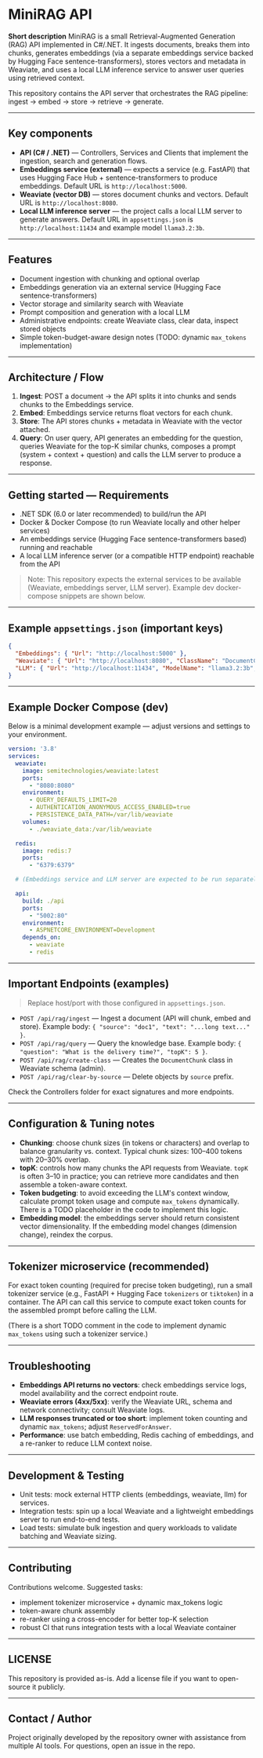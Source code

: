 # MiniRAG API

**Short description**
MiniRAG is a small Retrieval-Augmented Generation (RAG) API implemented in C#/.NET. It ingests documents, breaks them into chunks, generates embeddings (via a separate embeddings service backed by Hugging Face sentence-transformers), stores vectors and metadata in Weaviate, and uses a local LLM inference service to answer user queries using retrieved context.

This repository contains the API server that orchestrates the RAG pipeline: ingest → embed → store → retrieve → generate.

---

## Key components
- **API (C# / .NET)** — Controllers, Services and Clients that implement the ingestion, search and generation flows.
- **Embeddings service (external)** — expects a service (e.g. FastAPI) that uses Hugging Face Hub + sentence-transformers to produce embeddings. Default URL is `http://localhost:5000`.
- **Weaviate (vector DB)** — stores document chunks and vectors. Default URL is `http://localhost:8080`.
- **Local LLM inference server** — the project calls a local LLM server to generate answers. Default URL in `appsettings.json` is `http://localhost:11434` and example model `llama3.2:3b`.

---

## Features
- Document ingestion with chunking and optional overlap
- Embeddings generation via an external service (Hugging Face sentence-transformers)
- Vector storage and similarity search with Weaviate
- Prompt composition and generation with a local LLM
- Administrative endpoints: create Weaviate class, clear data, inspect stored objects
- Simple token-budget-aware design notes (TODO: dynamic `max_tokens` implementation)

---

## Architecture / Flow
1. **Ingest**: POST a document -> the API splits it into chunks and sends chunks to the Embeddings service.
2. **Embed**: Embeddings service returns float vectors for each chunk.
3. **Store**: The API stores chunks + metadata in Weaviate with the vector attached.
4. **Query**: On user query, API generates an embedding for the question, queries Weaviate for the top-K similar chunks, composes a prompt (system + context + question) and calls the LLM server to produce a response.

---

## Getting started — Requirements
- .NET SDK (6.0 or later recommended) to build/run the API
- Docker & Docker Compose (to run Weaviate locally and other helper services)
- An embeddings service (Hugging Face sentence-transformers based) running and reachable
- A local LLM inference server (or a compatible HTTP endpoint) reachable from the API

> Note: This repository expects the external services to be available (Weaviate, embeddings server, LLM server). Example dev docker-compose snippets are shown below.

---

## Example `appsettings.json` (important keys)
```json
{
  "Embeddings": { "Url": "http://localhost:5000" },
  "Weaviate": { "Url": "http://localhost:8080", "ClassName": "DocumentChunk" },
  "LLM": { "Url": "http://localhost:11434", "ModelName": "llama3.2:3b", "ContextSize": 4096 }
}
```

---

## Example Docker Compose (dev)
Below is a minimal development example — adjust versions and settings to your environment.

```yaml
version: '3.8'
services:
  weaviate:
    image: semitechnologies/weaviate:latest
    ports:
      - "8080:8080"
    environment:
      - QUERY_DEFAULTS_LIMIT=20
      - AUTHENTICATION_ANONYMOUS_ACCESS_ENABLED=true
      - PERSISTENCE_DATA_PATH=/var/lib/weaviate
    volumes:
      - ./weaviate_data:/var/lib/weaviate

  redis:
    image: redis:7
    ports:
      - "6379:6379"

  # (Embeddings service and LLM server are expected to be run separately)

  api:
    build: ./api
    ports:
      - "5002:80"
    environment:
      - ASPNETCORE_ENVIRONMENT=Development
    depends_on:
      - weaviate
      - redis
```

---

## Important Endpoints (examples)
> Replace host/port with those configured in `appsettings.json`.

- `POST /api/rag/ingest` — Ingest a document (API will chunk, embed and store). Example body: `{ "source": "doc1", "text": "...long text..." }`.
- `POST /api/rag/query` — Query the knowledge base. Example body: `{ "question": "What is the delivery time?", "topK": 5 }`.
- `POST /api/rag/create-class` — Creates the `DocumentChunk` class in Weaviate schema (admin).
- `POST /api/rag/clear-by-source` — Delete objects by `source` prefix.

Check the Controllers folder for exact signatures and more endpoints.

---

## Configuration & Tuning notes
- **Chunking**: choose chunk sizes (in tokens or characters) and overlap to balance granularity vs. context. Typical chunk sizes: 100–400 tokens with 20–30% overlap.
- **topK**: controls how many chunks the API requests from Weaviate. `topK` is often 3–10 in practice; you can retrieve more candidates and then assemble a token-aware context.
- **Token budgeting**: to avoid exceeding the LLM's context window, calculate prompt token usage and compute `max_tokens` dynamically. There is a TODO placeholder in the code to implement this logic.
- **Embedding model**: the embeddings server should return consistent vector dimensionality. If the embedding model changes (dimension change), reindex the corpus.

---

## Tokenizer microservice (recommended)
For exact token counting (required for precise token budgeting), run a small tokenizer service (e.g., FastAPI + Hugging Face `tokenizers` or `tiktoken`) in a container. The API can call this service to compute exact token counts for the assembled prompt before calling the LLM.

(There is a short TODO comment in the code to implement dynamic `max_tokens` using such a tokenizer service.)

---

## Troubleshooting
- **Embeddings API returns no vectors**: check embeddings service logs, model availability and the correct endpoint route.
- **Weaviate errors (4xx/5xx)**: verify the Weaviate URL, schema and network connectivity; consult Weaviate logs.
- **LLM responses truncated or too short**: implement token counting and dynamic `max_tokens`; adjust `ReservedForAnswer`.
- **Performance**: use batch embedding, Redis caching of embeddings, and a re-ranker to reduce LLM context noise.

---

## Development & Testing
- Unit tests: mock external HTTP clients (embeddings, weaviate, llm) for services.
- Integration tests: spin up a local Weaviate and a lightweight embeddings server to run end-to-end tests.
- Load tests: simulate bulk ingestion and query workloads to validate batching and Weaviate sizing.

---

## Contributing
Contributions welcome. Suggested tasks:
- implement tokenizer microservice + dynamic max_tokens logic
- token-aware chunk assembly
- re-ranker using a cross-encoder for better top-K selection
- robust CI that runs integration tests with a local Weaviate container

---

## LICENSE
This repository is provided as-is. Add a license file if you want to open-source it publicly.

---

## Contact / Author
Project originally developed by the repository owner with assistance from multiple AI tools. For questions, open an issue in the repo.

